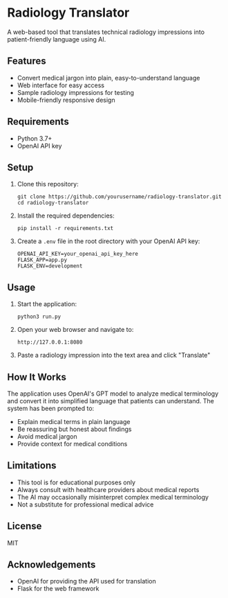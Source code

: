 # Radiology Translator

A web-based tool that translates technical radiology impressions into patient-friendly language using AI.

## Features

- Convert medical jargon into plain, easy-to-understand language
- Web interface for easy access
- Sample radiology impressions for testing
- Mobile-friendly responsive design

## Requirements

- Python 3.7+
- OpenAI API key

## Setup

1. Clone this repository:
   ```
   git clone https://github.com/yourusername/radiology-translator.git
   cd radiology-translator
   ```

2. Install the required dependencies:
   ```
   pip install -r requirements.txt
   ```

3. Create a `.env` file in the root directory with your OpenAI API key:
   ```
   OPENAI_API_KEY=your_openai_api_key_here
   FLASK_APP=app.py
   FLASK_ENV=development
   ```

## Usage

1. Start the application:
   ```
   python3 run.py
   ```

2. Open your web browser and navigate to:
   ```
   http://127.0.0.1:8080
   ```

3. Paste a radiology impression into the text area and click "Translate"

## How It Works

The application uses OpenAI's GPT model to analyze medical terminology and convert it into simplified language that patients can understand. The system has been prompted to:

- Explain medical terms in plain language
- Be reassuring but honest about findings
- Avoid medical jargon
- Provide context for medical conditions

## Limitations

- This tool is for educational purposes only
- Always consult with healthcare providers about medical reports
- The AI may occasionally misinterpret complex medical terminology
- Not a substitute for professional medical advice

## License

MIT

## Acknowledgements

- OpenAI for providing the API used for translation
- Flask for the web framework 
